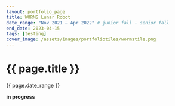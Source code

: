 ```yaml
---
layout: portfolio_page
title: WORMS Lunar Robot
date_range: "Nov 2021 – Apr 2022" # junior fall - senior fall
end_date: 2023-04-15  
tags: [testing]
cover_image: /assets/images/portfoliotiles/wormstile.png
---
```


<div class="project-detail">
  <h1 class="project-title">{{ page.title }}</h1>
  <p class="project-dates">{{ page.date_range }}</p>

<div>
  <p><strong>in progress</strong></p>
</div>


</div>



